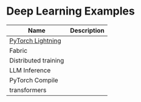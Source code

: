 # Deep Learning Examples

| Name              | Description |
|-------------------|-------------|
| [PyTorch Lightning](./src/pytorch_lightning) |             |
| Fabric            |             |
| Distributed training |           |
| LLM Inference     |             |
| PyTorch Compile   |             |
| transformers      |             |
